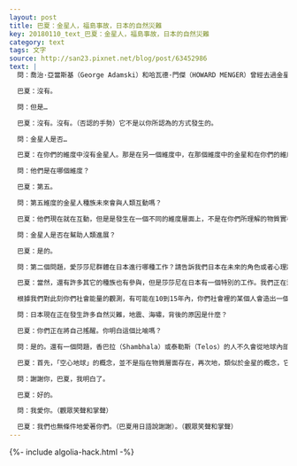 ```yaml
---
layout: post
title: 巴夏：金星人，福島事故，日本的自然災難
key: 20180110_text_巴夏：金星人，福島事故，日本的自然災難
category: text
tags: 文字
source: http://san23.pixnet.net/blog/post/63452986
text: |
  問：喬治·亞當斯基（George Adamski）和哈瓦德·門傑（HOWARD MENGER）曾經去過金星嗎？（註：提問者來自日本）

  巴夏：沒有。

  問：但是…

  巴夏：沒有。沒有。（否認的手勢）它不是以你所認為的方式發生的。

  問：金星人是否…

  巴夏：在你們的維度中沒有金星人。那是在另一個維度中，在那個維度中的金星和在你們的維度實相中的金星是相當不一樣的。

  問：他們是在哪個維度？

  巴夏：第五。

  問：第五維度的金星人種族未來會與人類互動嗎？

  巴夏：他們現在就在互動，但是是發生在一個不同的維度層面上，不是在你們所理解的物質實相層面。有時候顯得好像是物質層面的，但實際上不是。有許多不同種類的存有們能夠投射出一個形象，彷彿它們是物質的，但那只是一個投射，它們並不真的是物質的，如你們所瞭解的物質實相。

  問：金星人是否在幫助人類進展？

  巴夏：是的。

  問：第二個問題，愛莎莎尼群體在日本進行哪種工作？請告訴我們日本在未來的角色或者心理狀態？

  巴夏：當然，還有許多其它的種族也有參與，但是莎莎尼在日本有一個特別的工作。我們正在幫助調整該區域的能量的頻率，以加速朝著「可持續能源」這一方向的發現。（觀眾驚歎聲）這就是你們創造了福島體驗（福島核洩漏事件）的原因之一。（觀眾驚呼聲）好讓你們社會的更多人，開始關注其它的更加安全的能源形式。

  根據我們對此刻你們社會能量的觀測，有可能在10到15年內，你們社會裡的某個人會造出一個用之不竭的能源設備，基於你們所稱的「量子共振原理」（quantum vibrational principles）。其要領是「量子凝聚」（quantum coherence）。它將會是基於你們社會正在開始製造的量子電腦原理的衍生科技。這有沒有回答你的問題？

  問：日本現在正在發生許多自然災難，地震、海嘯，背後的原因是什麼？

  巴夏：你們正在將自己搖醒。你明白這個比喻嗎？

  問：是的。還有一個問題，香巴拉（Shambhala）或泰勒斯（Telos）的人不久會從地球內部出來嗎？他們是古代列穆尼亞人嗎？

  巴夏：首先，「空心地球」的概念，並不是指在物質層面存在，再次地，類似於金星的概念，它是在另一個維度裡，有時候人們會進入另一個維度—通過你們星球上的（維度）入口，並且以為自己是在物質地球的內部，但事實上他們是轉換進入了另一個維度，他們只是以為自己是在地球內部。他們的援助後果之一，就是我們正在進行的這些對話，你們正在醒來，認知到這些概念。

  問：謝謝你，巴夏，我明白了。

  巴夏：好的。

  問：我愛你。（觀眾笑聲和掌聲）

  巴夏：我們也無條件地愛著你們。（巴夏用日語說謝謝）。（觀眾笑聲和掌聲）
---
```


{%- include algolia-hack.html -%}
